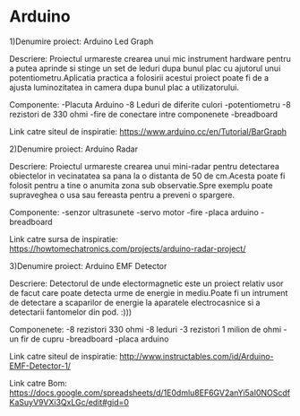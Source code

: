 # Arduino

1)Denumire proiect:
Arduino Led Graph

Descriere:
Proiectul urmareste crearea unui mic instrument hardware pentru a putea aprinde
si stinge un set de leduri dupa bunul plac cu ajutorul unui potentiometru.Aplicatia 
practica a folosirii acestui proiect poate fi de a ajusta luminozitatea in camera dupa 
bunul plac a utilizatorului.

Componente:
-Placuta Arduino
-8 Leduri de diferite culori
-potentiometru
-8 rezistori de 330 ohmi
-fire de conectare intre componenete
-breadboard

Link catre siteul de inspiratie:
https://www.arduino.cc/en/Tutorial/BarGraph

2)Denumire proiect:
Arduino Radar

Descriere:
Proiectul urmareste crearea unui mini-radar pentru detectarea obiectelor in vecinatatea
sa pana la o distanta de 50 de cm.Acesta poate fi folosit pentru a tine o anumita
zona sub observatie.Spre exemplu poate supraveghea o usa sau fereasta pentru a
preveni o spargere.

Componente:
-senzor ultrasunete
-servo motor
-fire
-placa arduino
-breadboard

Link catre sursa de inspiratie:
https://howtomechatronics.com/projects/arduino-radar-project/

3)Denumire proiect:
Arduino EMF Detector

Descriere:
Detectorul de unde electormagnetic este un proiect relativ usor de facut care poate 
detecta urme de energie in mediu.Poate fi un intrument de detectare a scaparilor de 
energie la aparatele electrocasnice si a detectarii fantomelor din pod. :)))

Componenete:
-8 rezistori 330 ohmi
-8 leduri
-3 rezistori 1 milion de ohmi
-un fir de cupru
-breadboard
-placa arduino

Link catre siteul de inspiratie:
http://www.instructables.com/id/Arduino-EMF-Detector-1/

Link catre Bom:
https://docs.google.com/spreadsheets/d/1E0dmlu8EF6GV2anYi5aI0NOScdfKaSuyV9VXi3QxLGc/edit#gid=0
